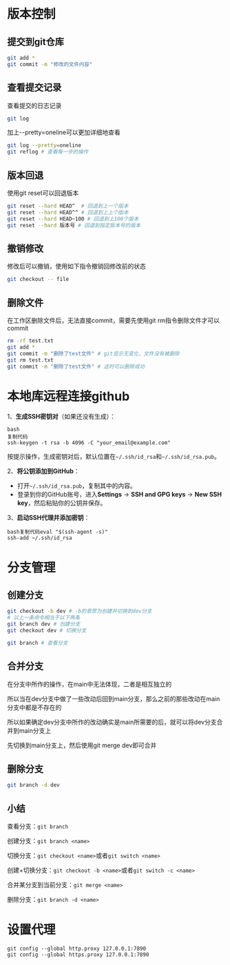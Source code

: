 # 版本控制

## 提交到git仓库

```bash
git add *
git commit -m "修改的文件内容"
```

## 查看提交记录

查看提交的日志记录

```bash
git log
```

加上--pretty=oneline可以更加详细地查看

```bash
git log --pretty=oneline
git reflog # 查看每一步的操作
```

## 版本回退

使用git reset可以回退版本

```bash
git reset --hard HEAD^  # 回退到上一个版本
git reset --hard HEAD^^ # 回退到上上个版本
git reset --hard HEAD~100 # 回退到上100个版本
git reset --hard 版本号 # 回退到指定版本号的版本
```

## 撤销修改

修改后可以撤销，使用如下指令撤销回修改前的状态

```bash
git checkout -- file
```

## 删除文件

在工作区删除文件后，无法直接commit，需要先使用git rm指令删除文件才可以commit

```bash
rm -rf test.txt
git add *
git commit -m "删除了test文件" # git显示无变化，文件没有被删除
git rm test.txt
git commit -m "删除了test文件" # 这时可以删除成功
```

# 本地库远程连接github

1、**生成SSH密钥对**（如果还没有生成）：

```
bash
复制代码
ssh-keygen -t rsa -b 4096 -C "your_email@example.com"
```

按提示操作，生成密钥对后，默认位置在`~/.ssh/id_rsa`和`~/.ssh/id_rsa.pub`。

2、**将公钥添加到GitHub**：

- 打开`~/.ssh/id_rsa.pub`，复制其中的内容。
- 登录到你的GitHub账号，进入**Settings** -> **SSH and GPG keys** -> **New SSH key**，然后粘贴你的公钥并保存。

3、**启动SSH代理并添加密钥**：

```
bash复制代码eval "$(ssh-agent -s)"
ssh-add ~/.ssh/id_rsa
```

# 分支管理

## 创建分支

``` bash
git checkout -b dev # -b的意思为创建并切换到dev分支
# 以上一条命令相当于以下两条
git branch dev # 创建分支
git checkout dev # 切换分支

git branch # 查看分支
```

## 合并分支

在分支中所作的操作，在main中无法体现，二者是相互独立的

所以当在dev分支中做了一些改动后回到main分支，那么之前的那些改动在main分支中都是不存在的

所以如果确定dev分支中所作的改动确实是main所需要的后，就可以将dev分支合并到main分支上

先切换到main分支上，然后使用git merge dev即可合并

## 删除分支

```bash
git branch -d dev
```

## 小结

查看分支：`git branch`

创建分支：`git branch <name>`

切换分支：`git checkout <name>`或者`git switch <name>`

创建+切换分支：`git checkout -b <name>`或者`git switch -c <name>`

合并某分支到当前分支：`git merge <name>`

删除分支：`git branch -d <name>`



# 设置代理

```git
git config --global http.proxy 127.0.0.1:7890
git config --global https.proxy 127.0.0.1:7890
```

